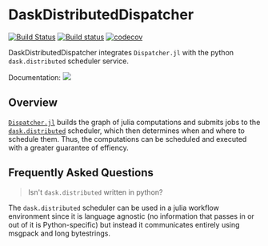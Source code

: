 # DaskDistributedDispatcher

[![Build Status](https://travis-ci.org/invenia/DaskDistributedDispatcher.jl.svg?branch=master)](https://travis-ci.org/invenia/DaskDistributedDispatcher.jl)
[![Build status](https://ci.appveyor.com/api/projects/status/2t52xoxhct02yevh/branch/master?svg=true)](https://ci.appveyor.com/project/nicoleepp/daskdistributeddispatcher-jl/branch/master)
[![codecov](https://codecov.io/gh/invenia/DaskDistributedDispatcher.jl/branch/master/graph/badge.svg)](https://codecov.io/gh/invenia/DaskDistributedDispatcher.jl)

DaskDistributedDispatcher integrates `Dispatcher.jl` with the python `dask.distributed` scheduler service.

Documentation: [![](https://img.shields.io/badge/docs-latest-blue.svg)](https://invenia.github.io/DaskDistributedDispatcher.jl/latest)

## Overview

[`Dispatcher.jl`](https://invenia.github.io/Dispatcher.jl/latest/index.html) builds the graph of julia computations and submits jobs to the  [`dask.distributed`](https://distributed.readthedocs.io/) scheduler, which then determines when and where to schedule them. Thus, the computations can be scheduled and executed with a greater guarantee of effiency.

## Frequently Asked Questions

> Isn't `dask.distributed` written in python?

The `dask.distributed` scheduler can be used in a julia workflow environment since it is language agnostic (no information that passes in or out of it is Python-specific) but instead it communicates entirely using msgpack and long bytestrings.